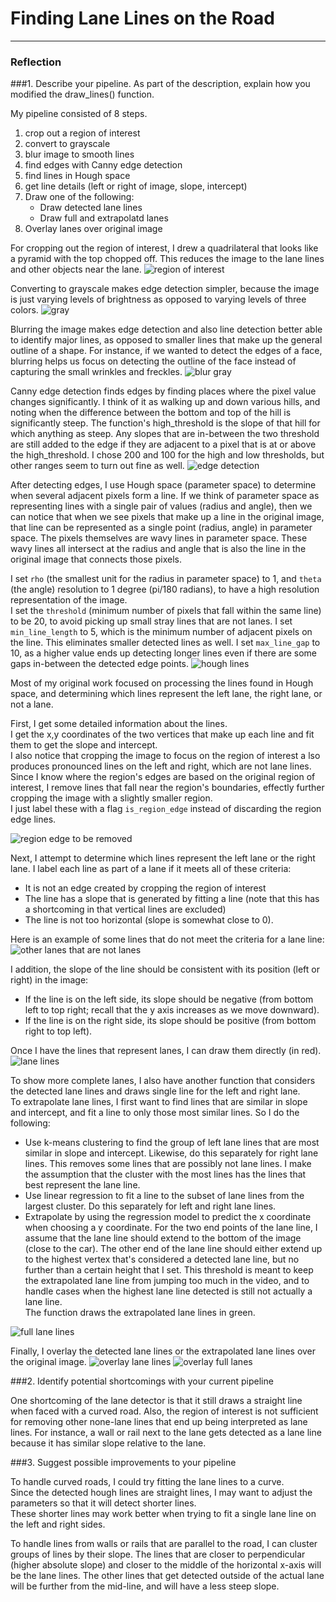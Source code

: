 # Finding Lane Lines on the Road

[//]: # (Image References)

[region_of_interest]: ./pipeline_images/whiteCarLaneSwitch_region.jpg

[gray]: ./pipeline_images/whiteCarLaneSwitch_gray.jpg

[blur_gray]: ./pipeline_images/whiteCarLaneSwitch_blur_gray.jpg

[edges]: ./pipeline_images/whiteCarLaneSwitch_edges.jpg

[hough]: ./pipeline_images/whiteCarLaneSwitch_hough.jpg

[region_edge]: ./pipeline_images/whiteCarLaneSwitch_region_edge.jpg

[other_lines]: ./pipeline_images/whiteCarLaneSwitch_other_lines.jpg

[lane_lines]: ./pipeline_images/whiteCarLaneSwitch_lane_lines.jpg

[full_lanes]: ./pipeline_images/whiteCarLaneSwitch_full_lanes.jpg

[overlay_lines]: ./pipeline_images/whiteCarLaneSwitch_overlay_lines.jpg

[overlay_lanes]: ./pipeline_images/whiteCarLaneSwitch_overlay_lanes.jpg
---

### Reflection

###1. Describe your pipeline. As part of the description, explain how you modified the draw_lines() function.

My pipeline consisted of 8 steps.  

1. crop out a region of interest
2. convert to grayscale
3. blur image to smooth lines
4. find edges with Canny edge detection
5. find lines in Hough space
6. get line details (left or right of image, slope, intercept)
7. Draw one of the following:
    - Draw detected lane lines
    - Draw full and extrapolatd lanes
8. Overlay lanes over original image

For cropping out the region of interest, I drew a quadrilateral that looks like
 a pyramid with the top chopped off.  This reduces the image to the lane lines 
 and other objects near the lane.
![region of interest][region_of_interest]

Converting to grayscale makes edge detection simpler, because the image is 
just varying levels of brightness as opposed to varying levels of three colors.
![gray][gray]

Blurring the image makes edge detection and also line detection better able 
to identify major lines, as opposed to smaller lines that make up the 
general outline of a shape.  For instance, if we wanted to detect the edges 
of a face, blurring helps us focus on detecting the outline of the face 
instead of capturing the small wrinkles and freckles.
![blur gray][blur_gray]

Canny edge detection finds edges by finding places where the pixel value 
changes significantly.  I think of it as walking up and down various hills, 
and noting when the difference between the bottom and top of the hill 
is significantly steep.  The function's high_threshold is the slope of 
that hill for which anything as steep.  Any slopes that are in-between 
the two threshold are still added to the edge if they are adjacent to a 
pixel that is at or above the high_threshold.  I chose 200 and 100 for the 
high and low thresholds, but other ranges seem to turn out fine as well.
![edge detection][edges]

After detecting edges, I use Hough space (parameter space) to determine 
when several adjacent pixels form a line.  If we think of parameter space 
as representing lines with a single pair of values (radius and angle), 
then we can notice that when we see pixels that make up a line in the 
original image, that line can be represented as a single point 
(radius, angle) in parameter space.  The pixels themselves are wavy lines 
in parameter space.  These wavy lines all intersect at the radius and 
angle that is also the line in the original image that connects those pixels.

I set `rho` (the smallest unit for the radius in parameter space) to 1, 
and `theta` (the angle) resolution to 1 degree (pi/180 radians), 
to have a high resolution representation of the image.  
I set the `threshold` (minimum number of pixels that fall within 
the same line) to be 20, to avoid picking up small stray lines 
that are not lanes.  I set `min_line_length` to 5, which is the 
minimum number of adjacent pixels on the line.  This eliminates 
smaller detected lines as well.  I set `max_line_gap` to 10, 
as a higher value ends up detecting longer lines even if there are some 
gaps in-between the detected edge points.
![hough lines][hough]

Most of my original work focused on processing the lines found in 
Hough space, and determining which lines represent the left lane, 
the right lane, or not a lane.

First, I get some detailed information about the lines.  
I get the x,y coordinates of the two vertices that make up each line 
and fit them to get the slope and intercept.  
I also notice that cropping the image to focus on the region of interest a
lso produces pronounced lines on the left and right, which are not lane lines.  
Since I know where the region's edges are based on the original region of 
interest, I remove lines that fall near the region's boundaries, 
effectly further cropping the image with a slightly smaller region.  
I just label these with a flag `is_region_edge` instead of discarding 
the region edge lines.

![region edge to be removed][region_edge]

Next, I attempt to determine which lines represent the left lane or 
the right lane.  I label each line as part of a lane if it meets all of 
these criteria: 
- It is not an edge created by cropping the region of interest
- The line has a slope that is generated by fitting a line 
(note that this has a shortcoming in that vertical lines are excluded)
- The line is not too horizontal (slope is somewhat close to 0).  

Here is an example of some lines that do not meet the criteria for a lane line:
![other lanes that are not lanes][other_lines]

I addition, the slope of the line should be consistent with its position 
(left or right) in the image:
- If the line is on the left side, its slope should be negative 
(from bottom left to top right; recall that the y axis increases 
as we move downward).
- If the line is on the right side, its slope should be positive 
(from bottom right to top left).

Once I have the lines that represent lanes, I can draw them directly (in red).  
![lane lines][lane_lines]

To show more complete lanes, I also have another function that considers 
the detected lane lines and draws single line for the left and right lane.  
To extrapolate lane lines, I first want to find lines that are similar 
in slope and intercept, and fit a line to only those most similar lines. 
So I do the following:
- Use k-means clustering to find the group of left lane lines that are 
most similar in slope and intercept.  Likewise, do this separately 
for right lane lines.  This removes some lines that are possibly 
not lane lines.  I make the assumption that the cluster with the 
most lines has the lines that best represent the lane line.
- Use linear regression to fit a line to the subset of lane lines from 
the largest cluster.  Do this separately for left and right lane lines.
- Extrapolate by using the regression model to predict the x coordinate 
when choosing a y coordinate.  For the two end points of the lane line, 
I assume that the lane line should extend to the bottom of the image 
(close to the car).  The other end of the lane line should either extend up 
to the highest vertex that's considered a detected lane line, 
but no further than a certain height that I set.  This threshold is meant 
to keep the extrapolated lane line from jumping too much in the video, 
and to handle cases when the highest lane line detected is still 
not actually a lane line.  
The function draws the extrapolated lane lines in green.

![full lane lines][full_lanes]

Finally, I overlay the detected lane lines or the extrapolated lane lines 
over the original image.
![overlay lane lines][overlay_lines]
![overlay full lanes][overlay_lanes]


###2. Identify potential shortcomings with your current pipeline

One shortcoming of the lane detector is that it still draws a straight line 
when faced with a curved road. Also, the region of interest is 
not sufficient for removing other none-lane lines that end up 
being interpreted as lane lines.  For instance, a wall or rail 
next to the lane gets detected as a lane line because it has similar 
slope relative to the lane.


###3. Suggest possible improvements to your pipeline

To handle curved roads, I could try fitting the lane lines to a curve.  
Since the detected hough lines are straight lines, I may want to adjust 
the parameters so that it will detect shorter lines.  
These shorter lines may work better when trying to fit a single lane line 
on the left and right sides.  

To handle lines from walls or rails that are parallel to the road, 
I can cluster groups of lines by their slope.  The lines that are closer 
to perpendicular (higher absolute slope) and closer to the middle 
of the horizontal x-axis will be the lane lines.  The other lines that 
get detected outside of the actual lane will be further from the mid-line, 
and will have a less steep slope.